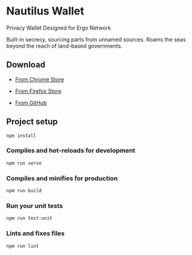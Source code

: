 # Nautilus Wallet

Privacy Wallet Designed for Ergo Network

Built-in secrecy, sourcing parts from unnamed sources.
Roams the seas beyond the reach of land-based governments.

## Download

- [From Chrome Store](https://chrome.google.com/webstore/detail/nautilus-wallet/gjlmehlldlphhljhpnlddaodbjjcchai)

- [From Firefox Store](https://addons.mozilla.org/pt-BR/firefox/addon/nautilus/)

- [From GitHub](https://github.com/capt-nemo429/nautilus-wallet/releases/latest)

## Project setup

```
npm install
```

### Compiles and hot-reloads for development

```
npm run serve
```

### Compiles and minifies for production

```
npm run build
```

### Run your unit tests

```
npm run test:unit
```

### Lints and fixes files

```
npm run lint
```
